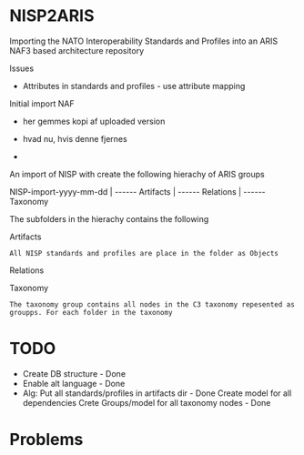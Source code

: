 # NISP2ARIS



Importing the NATO Interoperability Standards and Profiles into an ARIS NAF3 based architecture repository


Issues

* Attributes in standards and profiles - use attribute mapping



Initial import NAF

* her gemmes kopi af uploaded version

* hvad nu, hvis denne fjernes

*  


An import of NISP with create the following hierachy of ARIS groups



  NISP-import-yyyy-mm-dd
        |
        ------ Artifacts
        |
        ------ Relations
        |
        ------ Taxonomy




The subfolders in the hierachy contains the following 


Artifacts

    All NISP standards and profiles are place in the folder as Objects

Relations


Taxonomy

    The taxonomy group contains all nodes in the C3 taxonomy repesented as groupps. For each folder in the taxonomy




TODO
=====

* Create DB structure - Done
* Enable alt language - Done
* Alg:
    Put all standards/profiles in artifacts dir - Done
    Create model for all dependencies 
    Crete Groups/model for all taxonomy nodes - Done




Problems
========




